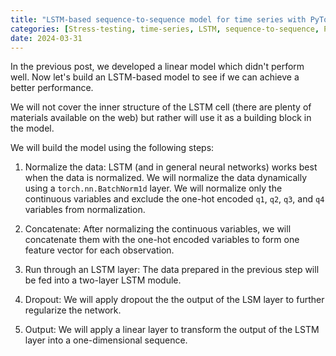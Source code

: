 ```yaml
---
title: "LSTM-based sequence-to-sequence model for time series with PyTorch"
categories: [Stress-testing, time-series, LSTM, sequence-to-sequence, PyTorch]
date: 2024-03-31
---
```


In the previous post, we developed a linear model which didn't perform well. Now let's build an LSTM-based model to see if we can achieve a better performance.

We will not cover the inner structure of the LSTM cell (there are plenty of materials available on the web) but rather will use it as a building block in the model.

We will build the model using the following steps:

1. Normalize the data: LSTM (and in general neural networks) works best when the data is normalized. We will normalize the data dynamically using a `torch.nn.BatchNorm1d` layer. We will normalize only the continuous variables and exclude the one-hot encoded `q1`, `q2`, `q3`, and `q4` variables from normalization.

2.  Concatenate: After normalizing the continuous variables, we will concatenate them with the one-hot encoded variables to form one feature vector for each observation.

3.  Run through an LSTM layer: The data prepared in the previous step will be fed into a two-layer LSTM module.

4.  Dropout: We will apply dropout the the output of the LSM layer to further regularize the network.

5.  Output: We will apply a linear layer to transform the output of the LSTM layer into a one-dimensional sequence.
